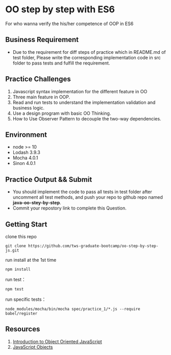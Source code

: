 # OO step by step with ES6
For who wanna verify the his/her competence of OOP in ES6

## Business Requirement
- Due to the requirement for diff steps of practice which in README.md of test folder, Please write the corresponding implementation code in src folder to pass tests and fulfill the requirement.

## Practice Challenges
1. Javascript syntax implementation for the different feature in OO
2. Three main feature in OOP.
3. Read and run tests to understand the implementation validation and business logic.
4. Use a design program with basic OO Thinking.
5. How to Use Observer Pattern to decouple the two-way dependencies.

## Environment
* node >= 10
* Lodash 3.9.3
* Mocha 4.0.1
* Sinon 4.0.1

## Practice Output && Submit
- You should implement the code to pass all tests in test folder after uncomment all test methods, and push your repo to github repo named **java-oo-stey-by-step**.
- Commit your repostory link to complete this Question.

## Getting Start
clone this repo
```
git clone https://github.com/tws-graduate-bootcamp/oo-step-by-step-js.git
```

run install at the 1st time
```
npm install
```

run test：
```
npm test
```

run specific tests：
```
node_modules/mocha/bin/mocha spec/practice_1/*.js --require babel/register
```

## Resources
1. [Introduction to Object Oriented JavaScript](https://developer.mozilla.org/en-US/docs/Web/JavaScript/Introduction_to_Object-Oriented_JavaScript)
1. [JavaScript Objects](http://www.w3schools.com/js/js_object_definition.asp)
